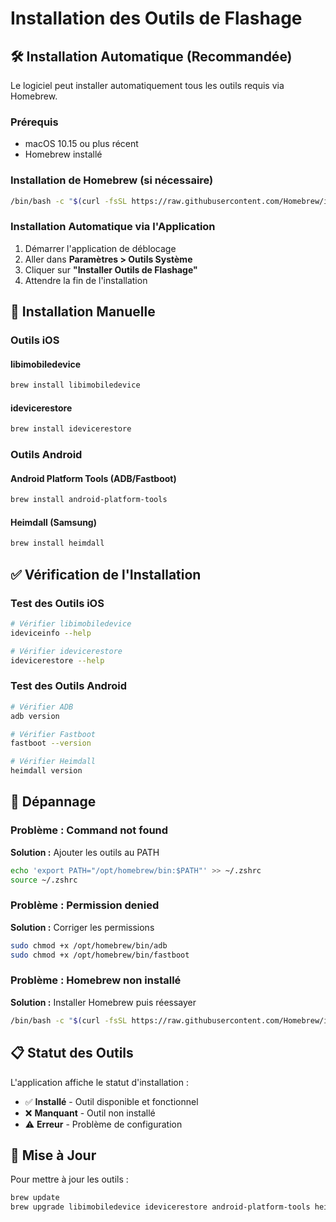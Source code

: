 # Installation des Outils de Flashage

## 🛠️ Installation Automatique (Recommandée)

Le logiciel peut installer automatiquement tous les outils requis via Homebrew.

### Prérequis
- macOS 10.15 ou plus récent
- Homebrew installé

### Installation de Homebrew (si nécessaire)
```bash
/bin/bash -c "$(curl -fsSL https://raw.githubusercontent.com/Homebrew/install/HEAD/install.sh)"
```

### Installation Automatique via l'Application
1. Démarrer l'application de déblocage
2. Aller dans **Paramètres > Outils Système**
3. Cliquer sur **"Installer Outils de Flashage"**
4. Attendre la fin de l'installation

## 🔧 Installation Manuelle

### Outils iOS

#### libimobiledevice
```bash
brew install libimobiledevice
```

#### idevicerestore
```bash
brew install idevicerestore
```

### Outils Android

#### Android Platform Tools (ADB/Fastboot)
```bash
brew install android-platform-tools
```

#### Heimdall (Samsung)
```bash
brew install heimdall
```

## ✅ Vérification de l'Installation

### Test des Outils iOS
```bash
# Vérifier libimobiledevice
ideviceinfo --help

# Vérifier idevicerestore
idevicerestore --help
```

### Test des Outils Android
```bash
# Vérifier ADB
adb version

# Vérifier Fastboot
fastboot --version

# Vérifier Heimdall
heimdall version
```

## 🚨 Dépannage

### Problème : Command not found
**Solution :** Ajouter les outils au PATH
```bash
echo 'export PATH="/opt/homebrew/bin:$PATH"' >> ~/.zshrc
source ~/.zshrc
```

### Problème : Permission denied
**Solution :** Corriger les permissions
```bash
sudo chmod +x /opt/homebrew/bin/adb
sudo chmod +x /opt/homebrew/bin/fastboot
```

### Problème : Homebrew non installé
**Solution :** Installer Homebrew puis réessayer
```bash
/bin/bash -c "$(curl -fsSL https://raw.githubusercontent.com/Homebrew/install/HEAD/install.sh)"
```

## 📋 Statut des Outils

L'application affiche le statut d'installation :
- ✅ **Installé** - Outil disponible et fonctionnel
- ❌ **Manquant** - Outil non installé
- ⚠️ **Erreur** - Problème de configuration

## 🔄 Mise à Jour

Pour mettre à jour les outils :
```bash
brew update
brew upgrade libimobiledevice idevicerestore android-platform-tools heimdall
```
